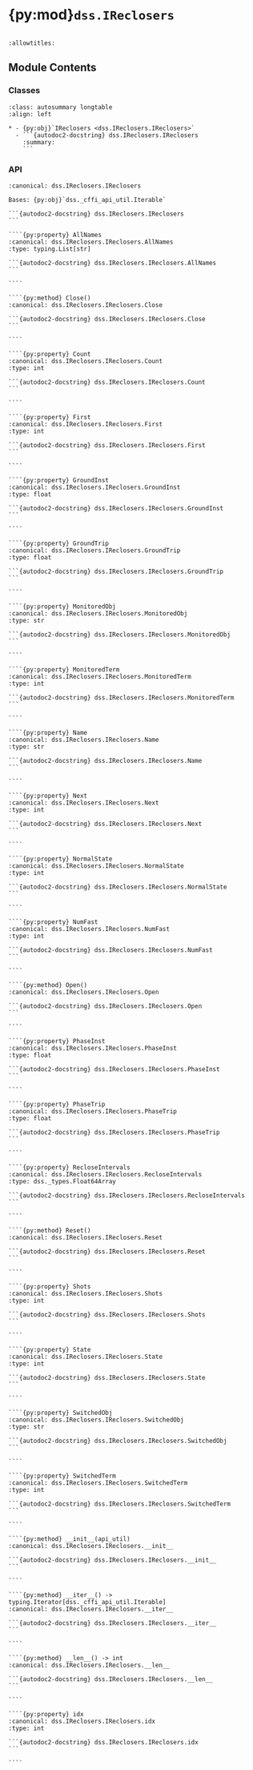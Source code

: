 # {py:mod}`dss.IReclosers`

```{py:module} dss.IReclosers
```

```{autodoc2-docstring} dss.IReclosers
:allowtitles:
```

## Module Contents

### Classes

````{list-table}
:class: autosummary longtable
:align: left

* - {py:obj}`IReclosers <dss.IReclosers.IReclosers>`
  - ```{autodoc2-docstring} dss.IReclosers.IReclosers
    :summary:
    ```
````

### API

`````{py:class} IReclosers(api_util)
:canonical: dss.IReclosers.IReclosers

Bases: {py:obj}`dss._cffi_api_util.Iterable`

```{autodoc2-docstring} dss.IReclosers.IReclosers
```

````{py:property} AllNames
:canonical: dss.IReclosers.IReclosers.AllNames
:type: typing.List[str]

```{autodoc2-docstring} dss.IReclosers.IReclosers.AllNames
```

````

````{py:method} Close()
:canonical: dss.IReclosers.IReclosers.Close

```{autodoc2-docstring} dss.IReclosers.IReclosers.Close
```

````

````{py:property} Count
:canonical: dss.IReclosers.IReclosers.Count
:type: int

```{autodoc2-docstring} dss.IReclosers.IReclosers.Count
```

````

````{py:property} First
:canonical: dss.IReclosers.IReclosers.First
:type: int

```{autodoc2-docstring} dss.IReclosers.IReclosers.First
```

````

````{py:property} GroundInst
:canonical: dss.IReclosers.IReclosers.GroundInst
:type: float

```{autodoc2-docstring} dss.IReclosers.IReclosers.GroundInst
```

````

````{py:property} GroundTrip
:canonical: dss.IReclosers.IReclosers.GroundTrip
:type: float

```{autodoc2-docstring} dss.IReclosers.IReclosers.GroundTrip
```

````

````{py:property} MonitoredObj
:canonical: dss.IReclosers.IReclosers.MonitoredObj
:type: str

```{autodoc2-docstring} dss.IReclosers.IReclosers.MonitoredObj
```

````

````{py:property} MonitoredTerm
:canonical: dss.IReclosers.IReclosers.MonitoredTerm
:type: int

```{autodoc2-docstring} dss.IReclosers.IReclosers.MonitoredTerm
```

````

````{py:property} Name
:canonical: dss.IReclosers.IReclosers.Name
:type: str

```{autodoc2-docstring} dss.IReclosers.IReclosers.Name
```

````

````{py:property} Next
:canonical: dss.IReclosers.IReclosers.Next
:type: int

```{autodoc2-docstring} dss.IReclosers.IReclosers.Next
```

````

````{py:property} NormalState
:canonical: dss.IReclosers.IReclosers.NormalState
:type: int

```{autodoc2-docstring} dss.IReclosers.IReclosers.NormalState
```

````

````{py:property} NumFast
:canonical: dss.IReclosers.IReclosers.NumFast
:type: int

```{autodoc2-docstring} dss.IReclosers.IReclosers.NumFast
```

````

````{py:method} Open()
:canonical: dss.IReclosers.IReclosers.Open

```{autodoc2-docstring} dss.IReclosers.IReclosers.Open
```

````

````{py:property} PhaseInst
:canonical: dss.IReclosers.IReclosers.PhaseInst
:type: float

```{autodoc2-docstring} dss.IReclosers.IReclosers.PhaseInst
```

````

````{py:property} PhaseTrip
:canonical: dss.IReclosers.IReclosers.PhaseTrip
:type: float

```{autodoc2-docstring} dss.IReclosers.IReclosers.PhaseTrip
```

````

````{py:property} RecloseIntervals
:canonical: dss.IReclosers.IReclosers.RecloseIntervals
:type: dss._types.Float64Array

```{autodoc2-docstring} dss.IReclosers.IReclosers.RecloseIntervals
```

````

````{py:method} Reset()
:canonical: dss.IReclosers.IReclosers.Reset

```{autodoc2-docstring} dss.IReclosers.IReclosers.Reset
```

````

````{py:property} Shots
:canonical: dss.IReclosers.IReclosers.Shots
:type: int

```{autodoc2-docstring} dss.IReclosers.IReclosers.Shots
```

````

````{py:property} State
:canonical: dss.IReclosers.IReclosers.State
:type: int

```{autodoc2-docstring} dss.IReclosers.IReclosers.State
```

````

````{py:property} SwitchedObj
:canonical: dss.IReclosers.IReclosers.SwitchedObj
:type: str

```{autodoc2-docstring} dss.IReclosers.IReclosers.SwitchedObj
```

````

````{py:property} SwitchedTerm
:canonical: dss.IReclosers.IReclosers.SwitchedTerm
:type: int

```{autodoc2-docstring} dss.IReclosers.IReclosers.SwitchedTerm
```

````

````{py:method} __init__(api_util)
:canonical: dss.IReclosers.IReclosers.__init__

```{autodoc2-docstring} dss.IReclosers.IReclosers.__init__
```

````

````{py:method} __iter__() -> typing.Iterator[dss._cffi_api_util.Iterable]
:canonical: dss.IReclosers.IReclosers.__iter__

```{autodoc2-docstring} dss.IReclosers.IReclosers.__iter__
```

````

````{py:method} __len__() -> int
:canonical: dss.IReclosers.IReclosers.__len__

```{autodoc2-docstring} dss.IReclosers.IReclosers.__len__
```

````

````{py:property} idx
:canonical: dss.IReclosers.IReclosers.idx
:type: int

```{autodoc2-docstring} dss.IReclosers.IReclosers.idx
```

````

`````
